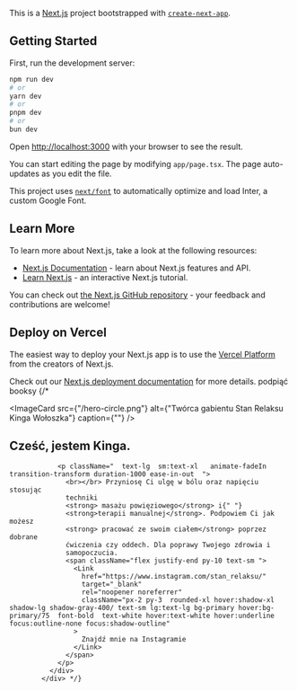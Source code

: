 This is a [Next.js](https://nextjs.org/) project bootstrapped with [`create-next-app`](https://github.com/vercel/next.js/tree/canary/packages/create-next-app).

## Getting Started

First, run the development server:

```bash
npm run dev
# or
yarn dev
# or
pnpm dev
# or
bun dev
```

Open [http://localhost:3000](http://localhost:3000) with your browser to see the result.

You can start editing the page by modifying `app/page.tsx`. The page auto-updates as you edit the file.

This project uses [`next/font`](https://nextjs.org/docs/basic-features/font-optimization) to automatically optimize and load Inter, a custom Google Font.

## Learn More

To learn more about Next.js, take a look at the following resources:

- [Next.js Documentation](https://nextjs.org/docs) - learn about Next.js features and API.
- [Learn Next.js](https://nextjs.org/learn) - an interactive Next.js tutorial.

You can check out [the Next.js GitHub repository](https://github.com/vercel/next.js/) - your feedback and contributions are welcome!

## Deploy on Vercel

The easiest way to deploy your Next.js app is to use the [Vercel Platform](https://vercel.com/new?utm_medium=default-template&filter=next.js&utm_source=create-next-app&utm_campaign=create-next-app-readme) from the creators of Next.js.

Check out our [Next.js deployment documentation](https://nextjs.org/docs/deployment) for more details.
podpiąć booksy   {/* <div className="  flex flex-col lg:flex-row  bg-white mx-auto my-4 px-4 md:px-12 md:mx-4 md:mt-12 shadow-primary shadow-lg 2xl:mx-24 rounded-xl">
              <div className="flex lg:hidden mx-auto w-full  ">
                <div className=" relative mx-auto h-48 w-48 sm:w-48 sm:h-48 my-2">
                  <ImageCard
                    src={"/hero-circle.png"}
                    alt={"Twórca gabientu Stan Relaksu Kinga Wołoszka"}
                    caption={""}
                  />
                </div>
              </div>
              <div className="hidden lg:flex justify-center items-center ">
                <div className=" relative   md:max-w-[26rem] w-[30rem] h-[20rem] md:h-[40rem] lg:w-[20rem] lg:h-[25rem] 2xl:w-[21rem] 2xl:h-[28rem] shadow-gray-400 shadow-lg     mx-1 rounded-xl bg-white">
                  <AboutImageCard />
                </div>
              </div>
              <div className=" lg:my-24  lg:mx-12">
                <h2 className="font-bold  text-xl sm:text-2xl md:text-2xl mx-auto pt-2 ">
                  Cześć, jestem Kinga.
                </h2>

                <p className="  text-lg  sm:text-xl   animate-fadeIn transition-transform duration-1000 ease-in-out  ">
                  <br></br> Przyniosę Ci ulgę w bólu oraz napięciu stosując
                  techniki
                  <strong> masażu powięziowego</strong> i{" "}
                  <strong>terapii manualnej</strong>. Podpowiem Ci jak możesz
                  <strong> pracować ze swoim ciałem</strong> poprzez dobrane
                  ćwiczenia czy oddech. Dla poprawy Twojego zdrowia i
                  samopoczucia.
                  <span className="flex justify-end py-10 text-sm ">
                    <Link
                      href="https://www.instagram.com/stan_relaksu/"
                      target="_blank"
                      rel="noopener noreferrer"
                      className="px-2 py-3  rounded-xl hover:shadow-xl shadow-lg shadow-gray-400/ text-sm lg:text-lg bg-primary hover:bg-primary/75  font-bold  text-white hover:text-white hover:underline  focus:outline-none focus:shadow-outline"
                    >
                      Znajdź mnie na Instagramie
                    </Link>
                  </span>
                </p>
              </div>
            </div> */}